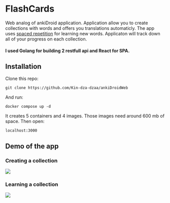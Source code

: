 FlashCards
=======

Web analog of ankiDroid application. Application allow you to create collections with words and offers you translations automaticly. 
The app uses [spaced repetition](https://en.wikipedia.org/wiki/Spaced_repetition) for learning new words.
Applicaton will track down all of your progress on each collection.

#### I used Golang for building 2 restfull api and React for SPA. 

Installation
------------

Clone this repo: 
	
	git clone https://github.com/Kin-dza-dzaa/ankiDroidWeb

And run:
	
	docker compose up -d

It creates 5 containers and 4 images. Those images need around 600 mb of space.
Then open:
	
	localhost:3000


Demo of the app
------------

### Creating a collection

![](https://raw.github.com/Kin-dza-dzaa/ankiDroidWeb/main/spa_build/create_collection.gif)


### Learning a collection


![](https://raw.github.com/Kin-dza-dzaa/ankiDroidWeb/main/spa_build/learn_words.gif)